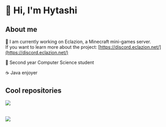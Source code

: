 
<h1>👋 Hi, I'm Hytashi</h1>


About me
------
:rocket: I am currently working on Eclazion, a Minecraft mini-games server.  
If you want to learn more about the project: [https://discord.eclazion.net/](https://discord.eclazion.net/)

:milky_way: Second year Computer Science student

☕ Java enjoyer

Cool repositories
------
[![](https://github-readme-stats.vercel.app/api/pin/?username=Hytashi&repo=Frame&theme=nord)](https://github.com/Hytashi/Frame)
<br><br><br>
![](https://komarev.com/ghpvc/?username=Hytashi&style=flat-square)
